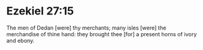 # Ezekiel 27:15

The men of Dedan [were] thy merchants; many isles [were] the merchandise of thine hand: they brought thee [for] a present horns of ivory and ebony.